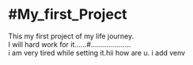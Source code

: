 # #My_first_Project
This my first project of my life journey.
<br>
I will hard work for it......#....................
<br>
i am very tired while setting it.hii  how are u. i add venv
